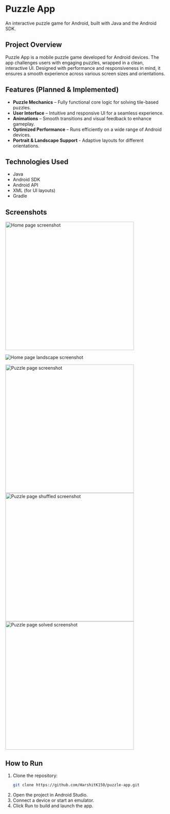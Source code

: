 # Puzzle App

An interactive puzzle game for Android, built with Java and the Android SDK.

## Project Overview
Puzzle App is a mobile puzzle game developed for Android devices. The app challenges users with engaging puzzles, wrapped in a clean, interactive UI. Designed with performance and responsiveness in mind, it ensures a smooth experience across various screen sizes and orientations.

## Features (Planned & Implemented)
- **Puzzle Mechanics** – Fully functional core logic for solving tile-based puzzles.
- **User Interface** – Intuitive and responsive UI for a seamless experience.
- **Animations** – Smooth transitions and visual feedback to enhance gameplay.
- **Optimized Performance** – Runs efficiently on a wide range of Android devices.
- **Portrait & Landscape Support** - Adaptive layouts for different orientations.

## Technologies Used
- Java
- Android SDK
- Android API
- XML (for UI layouts)
- Gradle

## Screenshots

<img src="Screenshots/GalaxyS23Ultra_home.jpg" alt="Home page screenshot" width="400">

![Home page landscape screenshot](Screenshots/GalaxyS23Ultra_home_land.jpg)

<img src="Screenshots/GalaxyS23Ultra_puzzle.jpg" alt="Puzzle page screenshot" width="400">

<img src="Screenshots/GalaxyS23Ultra_puzzle_shuffled.jpg" alt="Puzzle page shuffled screenshot" width="400">

<img src="Screenshots/GalaxyS23Ultra_puzzle_solved.jpg" alt="Puzzle page solved screenshot" width="400">

## How to Run
1. Clone the repository:
   ```sh
   git clone https://github.com/HarshitK150/puzzle-app.git
   ```
2. Open the project in Android Studio.
3. Connect a device or start an emulator.
4. Click Run to build and launch the app.
